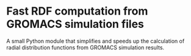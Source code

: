 # Fast RDF computation from GROMACS simulation files
A small Python module that simplifies and speeds up the calculation of radial distribution functions from GROMACS simulation results.


